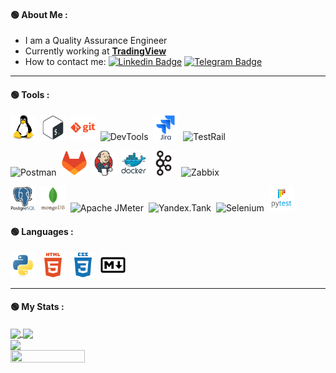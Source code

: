 #### :green_circle: About Me :
- I am a Quality Assurance Engineer
- Currently working at [**TradingView**](https://www.tradingview.com/about/)
- How to contact me: [![Linkedin Badge](https://img.shields.io/badge/-LinkedIn-blue?style=flat&logo=Linkedin&logoColor=white)](https://www.linkedin.com/mwlite/in/dmitriy-nikolaev-4aa854238) [![Telegram Badge](https://img.shields.io/badge/-Telegram-blue?style=flat&logo=Telegram&logoColor=white)](https://t.me/vypiem_za_lyubov)

---

#### :green_circle: Tools :
<div>
  <img src="https://github.com/devicons/devicon/blob/master/icons/linux/linux-original.svg" title="Linux" alt="Linux" width="40" height="40"/>&nbsp;
  <img src="https://github.com/devicons/devicon/blob/master/icons/bash/bash-original.svg" title="Bash" alt="Bash" width="40" height="40"/>&nbsp;
  <img src="https://github.com/devicons/devicon/blob/master/icons/git/git-plain-wordmark.svg" title="Git" alt="Git" width="40" height="40"/>&nbsp;
  <img src="https://iconape.com/wp-content/files/vu/371696/svg/371696.svg" title="DevTools" alt="DevTools" width="44" height="44"/>&nbsp;
  <img src="https://github.com/devicons/devicon/blob/master/icons/jira/jira-original-wordmark.svg" title="Jira" alt="Jira" width="40" height="40"/>&nbsp;
  <img src="https://media.gurock.com/gk-media/logos/TestRail%20Logo%20Square.svg" title="TestRail" alt="TestRail" width="40" height="40"/>&nbsp;
  
  <img src="https://uxwing.com/wp-content/themes/uxwing/download/brands-and-social-media/postman-icon.png" title="Postman" alt="Postman" width="40" height="40"/>&nbsp;
  <img src="https://github.com/devicons/devicon/blob/master/icons/gitlab/gitlab-original.svg" title="GitLab" alt="GitLab" width="40" height="40"/>&nbsp;
  <img src="https://github.com/devicons/devicon/blob/master/icons/jenkins/jenkins-original.svg" title="Jenkins" alt="Jenkins" width="40" height="40"/>&nbsp;
  <img src="https://github.com/devicons/devicon/blob/master/icons/docker/docker-original-wordmark.svg" title="Docker" alt="Docker" width="40" height="40"/>&nbsp;
  <img src="https://github.com/devicons/devicon/blob/master/icons/apachekafka/apachekafka-original.svg" title="Apache Kafka" alt="Apache Kafka" width="40" height="40"/>&nbsp;
  <img src="https://upload.wikimedia.org/wikipedia/commons/thumb/5/5d/Zabbix_logo_square.svg/2500px-Zabbix_logo_square.svg.png" title="Zabbix" alt="Zabbix" width="40" height="40"/>&nbsp;
  
  <img src="https://github.com/devicons/devicon/blob/master/icons/postgresql/postgresql-original-wordmark.svg" title="PostgreSQL" alt="PostgreSQL" width="40" height="40"/>&nbsp;
  <img src="https://github.com/devicons/devicon/blob/master/icons/mongodb/mongodb-original-wordmark.svg" title="MongoDB" alt="MongoDB" width="40" height="40"/>&nbsp; 
  <img src="https://jmeter.apache.org/images/jmeter_square.svg" title="Apache JMeter" alt="Apache JMeter" width="40" height="40"/>&nbsp;
  <img src="https://upload.wikimedia.org/wikipedia/commons/4/48/Yandex.Tank_logo.jpg" title="Yandex.Tank" alt="Yandex.Tank" width="40" height="40"/>&nbsp;
  <img src="https://avatars0.githubusercontent.com/u/983927?v=3&s=400" title="Selenium" alt="Selenium" width="40" height="40"/>&nbsp;
  <img src="https://github.com/devicons/devicon/blob/master/icons/pytest/pytest-original-wordmark.svg" title="PyTest" alt="PyTest" width="40" height="40"/>&nbsp;  
</div> 

#### :green_circle: Languages :
<div>
  <img src="https://github.com/devicons/devicon/blob/master/icons/python/python-original.svg" title="Python" alt="Python" width="40" height="40"/>&nbsp;
  <img src="https://github.com/devicons/devicon/blob/master/icons/html5/html5-plain-wordmark.svg" title="HTML" alt="HTML" width="40" height="40"/>&nbsp;
  <img src="https://github.com/devicons/devicon/blob/master/icons/css3/css3-plain-wordmark.svg" title="CSS" alt="CSS" width="40" height="40"/>&nbsp;
  <img src="https://github.com/devicons/devicon/blob/master/icons/markdown/markdown-original.svg" title="Markdown" alt="Markdown" width="40" height="40"/>&nbsp;
</div> 

---

#### :green_circle: My Stats :

<a href="https://git.io/streak-stats">
  <img align="center" height="130" src="http://github-readme-streak-stats.herokuapp.com?user=vypiemzalyubov&border_radius=10&card_width=430&fire=000000&stroke=000000&ring=000000&currStreakLabel=000000&border=DDDDDD" />
</a>

<a href="https://github.com/anuraghazra/convoychat">
  <img align="center" height="130" src="https://github-readme-stats.vercel.app/api/top-langs/?username=vypiemzalyubov&layout=compact&langs_count=10&hide_progress=true&theme=graywhite" />
</a>
<br>
<a href="https://www.codewars.com/users/vypiemzalyubov">
  <img align="center" height="20" src="https://www.codewars.com/users/vypiemzalyubov/badges/micro" />
</a>
<br>
<img width="119" height="20" src="https://komarev.com/ghpvc/?username=vypiemzalyubov&style=flat&color=lightgrey" alt=""/>

